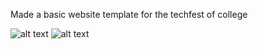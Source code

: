 Made a basic website template for the techfest of college

![alt text](https://user-images.githubusercontent.com/20817990/97348696-86d1ac00-18b4-11eb-9089-34fe2066437e.png)
![alt text](https://user-images.githubusercontent.com/20817990/97348702-889b6f80-18b4-11eb-9dc8-221d92dfc7a1.png)
